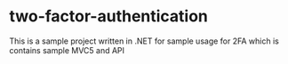 # two-factor-authentication
This is a sample project written in .NET for sample usage for 2FA which is contains sample MVC5 and API 
